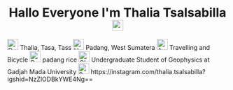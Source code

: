 # <div align=center>  Hallo Everyone I'm Thalia Tsalsabilla  <img src="https://raw.githubusercontent.com/Tarikul-Islam-Anik/Animated-Fluent-Emojis/master/Emojis/Hand%20gestures/Hand%20with%20Fingers%20Splayed.png" alt="Hand with Fingers Splayed" width="25" height="25" />  
<img src="https://raw.githubusercontent.com/Tarikul-Islam-Anik/Animated-Fluent-Emojis/master/Emojis/People%20with%20activities/Deaf%20Woman%20Medium-Light%20Skin%20Tone.png" alt="Deaf Woman Medium-Light Skin Tone" width="25" height="25" />
 Thalia, Tasa, Tass
<img src="https://raw.githubusercontent.com/Tarikul-Islam-Anik/Animated-Fluent-Emojis/master/Emojis/Travel%20and%20places/House%20with%20Garden.png" alt="House with Garden" width="25" height="25" /> 
Padang, West Sumatera 
<img src="https://raw.githubusercontent.com/Tarikul-Islam-Anik/Animated-Fluent-Emojis/master/Emojis/Travel%20and%20places/Automobile.png" alt="Automobile" width="25" height="25" /> 
Travelling and Bicycle
<img src="https://raw.githubusercontent.com/Tarikul-Islam-Anik/Animated-Fluent-Emojis/master/Emojis/Food/Pot%20of%20Food.png" alt="Pot of Food" width="25" height="25" />
padang rice 
<img src="https://raw.githubusercontent.com/Tarikul-Islam-Anik/Animated-Fluent-Emojis/master/Emojis/Travel%20and%20places/Globe%20Showing%20Asia-Australia.png" alt="Globe Showing Asia-Australia" width="25" height="25" />
Undergraduate Student of Geophysics at Gadjah Mada University
<img src="https://raw.githubusercontent.com/Tarikul-Islam-Anik/Animated-Fluent-Emojis/master/Emojis/Hand%20gestures/Backhand%20Index%20Pointing%20Down%20Light%20Skin%20Tone.png" alt="Backhand Index Pointing Down Light Skin Tone" width="25" height="25" /> 
https://instagram.com/thalia.tsalsabilla?igshid=NzZlODBkYWE4Ng==
